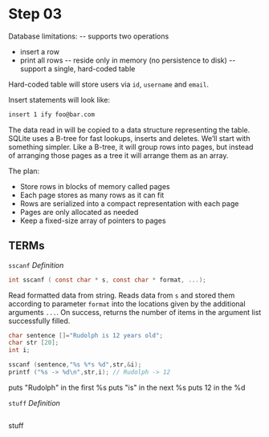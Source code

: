 # Step 03
Database limitations:
-- supports two operations
- insert a row
- print all rows
-- reside only in memory (no persistence to disk)
-- support a single, hard-coded table

Hard-coded table will store users via `id`, `username` and `email`.

Insert statements will look like:
```bash
insert 1 ify foo@bar.com
```

The data read in will be copied to a data structure representing the table.
SQLite uses a B-tree for fast lookups, inserts and deletes. We’ll start with something simpler. Like a B-tree, it will group rows into pages, but instead of arranging those pages as a tree it will arrange them as an array.

The plan:

- Store rows in blocks of memory called pages
- Each page stores as many rows as it can fit
- Rows are serialized into a compact representation with each page
- Pages are only allocated as needed
- Keep a fixed-size array of pointers to pages

## TERMs
`sscanf`
*Definition*
```c
int sscanf ( const char * s, const char * format, ...);
```
Read formatted data from string.
Reads data from `s` and stored them according to parameter `format` into the locations given by the additional arguments `...`.
On success, returns the number of items in the argument list successfully filled.

```c
char sentence []="Rudolph is 12 years old";
char str [20];
int i;

sscanf (sentence,"%s %*s %d",str,&i);
printf ("%s -> %d\n",str,i); // Rudolph -> 12
```
puts "Rudolph" in the first %s
puts "is" in the next %s
puts 12 in the %d

`stuff`
*Definition*
```c

```
stuff
```c

```

